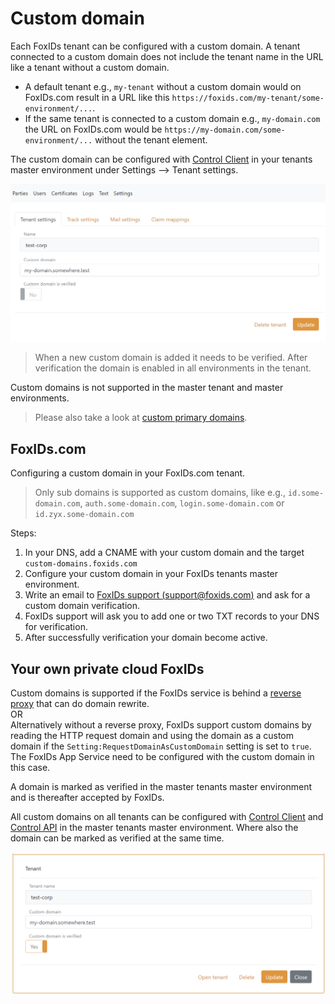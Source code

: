 # Custom domain

Each FoxIDs tenant can be configured with a custom domain. A tenant connected to a custom domain does not include the tenant name in the URL like a tenant without a custom domain.

- A default tenant e.g., `my-tenant` without a custom domain would on FoxIDs.com result in a URL like this `https://foxids.com/my-tenant/some-environment/...`.
- If the same tenant is connected to a custom domain e.g., `my-domain.com` the URL on FoxIDs.com would be `https://my-domain.com/some-environment/...` without the tenant element.

The custom domain can be configured with [Control Client](control.md#foxids-control-client) in your tenants master environment under Settings --> Tenant settings. 

![Configure reverse proxy secret](images/configure-tenant-custom-domain-my-environment.png)

> When a new custom domain is added it needs to be verified. 
> After verification the domain is enabled in all environments in the tenant.

Custom domains is not supported in the master tenant and master environments.

> Please also take a look at [custom primary domains](deployment.md#custom-primary-domains).

## FoxIDs.com
Configuring a custom domain in your FoxIDs.com tenant.

> Only sub domains is supported as custom domains, like e.g., `id.some-domain.com`, `auth.some-domain.com`, `login.some-domain.com` or `id.zyx.some-domain.com`

Steps:

 1. In your DNS, add a CNAME with your custom domain and the target `custom-domains.foxids.com`    
 2. Configure your custom domain in your FoxIDs tenants master environment.
 3. Write an email to [FoxIDs support (support@foxids.com)](mailto:support@foxids.com) and ask for a custom domain verification.
 4. FoxIDs support will ask you to add one or two TXT records to your DNS for verification.
 5. After successfully verification your domain become active.

## Your own private cloud FoxIDs
Custom domains is supported if the FoxIDs service is behind a [reverse proxy](reverse-proxy.md) that can do domain rewrite.  
OR  
Alternatively without a reverse proxy, FoxIDs support custom domains by reading the HTTP request domain and using the domain as a custom domain if the `Setting:RequestDomainAsCustomDomain` setting is set to `true`. The FoxIDs App Service need to be configured with the custom domain in this case.


A domain is marked as verified in the master tenants master environment and is thereafter accepted by FoxIDs.

All custom domains on all tenants can be configured with [Control Client](control.md#foxids-control-client) and [Control API](control.md#foxids-control-api) in the master tenants master environment. 
Where also the domain can be marked as verified at the same time. 

![Configure reverse proxy secret](images/configure-tenant-custom-domain-environment.png)
